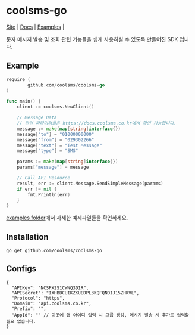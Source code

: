 # coolsms-go

[Site](https://www.coolsms.co.kr/) |
[Docs](https://docs.coolsms.co.kr/) |
[Examples](https://github.com/coolsms/coolsms-go/tree/master/_examples) |

문자 메시지 발송 및 조회 관련 기능들을 쉽게 사용하실 수 있도록 만들어진 SDK 입니다.

## Example

```go
require (
        github.com/coolsms/coolsms-go
)

func main() {
	client := coolsms.NewClient()

	// Message Data
	// 관련 파라미터들은 https://docs.coolsms.co.kr에서 확인 가능합니다.
	message := make(map[string]interface{})
	message["to"] = "01000000000"
	message["from"] = "029302266"
	message["text"] = "Test Message"
	message["type"] = "SMS"

	params := make(map[string]interface{})
	params["message"] = message

	// Call API Resource
	result, err := client.Message.SendSimpleMessage(params)
	if err != nil {
		fmt.Println(err)
	}
}
```

[examples folder](https://github.com/coolsms/coolsms-go/tree/master/_examples)에서 자세한 예제파일들을 확인하세요.

## Installation

```
go get github.com/coolsms/coolsms-go
```

## Configs

```
{
  "APIKey": "NCSPX2S1CWNQ3D1R",
  "APISecret": "IXHBDCUIKZKUEDPL3KQFQNOIJ15ZHKVL",
  "Protocol": "https",
  "Domain": "api.coolsms.co.kr",
  "Prefix": "",
  "AppId": "" // 이곳에 앱 아이디 입력 시 그룹 생성, 메시지 발송 시 추가로 입력할 필요 없습니다.
}
```

